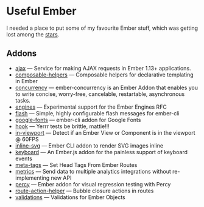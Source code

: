 Useful Ember
============

I needed a place to put some of my favourite Ember stuff, which was getting lost among the [stars](https://github.com/explore).


Addons
------

* [ajax](https://github.com/ember-cli/ember-ajax) — Service for making AJAX requests in Ember 1.13+ applications.
* [composable-helpers](https://github.com/DockYard/ember-composable-helpers) — Composable helpers for declarative templating in Ember
* [concurrency](https://github.com/machty/ember-concurrency) — ember-concurrency is an Ember Addon that enables you to write concise, worry-free, cancelable, restartable, asynchronous tasks.
* [engines](https://github.com/dgeb/ember-engines) — Experimental support for the Ember Engines RFC
* [flash](https://github.com/poteto/ember-cli-flash) — Simple, highly configurable flash messages for ember-cli
* [google-fonts](https://github.com/damiencaselli/ember-cli-google-fonts) — ember-cli addon for Google Fonts
* [hook](https://github.com/Ticketfly/ember-hook) — Yerrr tests be brittle, mattie!!!
* [in-viewport](https://github.com/dockyard/ember-in-viewport) — Detect if an Ember View or Component is in the viewport @ 60FPS
* [inline-svg](https://github.com/minutebase/ember-inline-svg) — Ember CLI addon to render SVG images inline
* [keyboard](https://github.com/null-null-null/ember-keyboard) — An Ember.js addon for the painless support of keyboard events
* [meta-tags](https://github.com/ronco/ember-cli-meta-tags) — Set Head Tags From Ember Routes
* [metrics](https://github.com/poteto/ember-metrics) — Send data to multiple analytics integrations without re-implementing new API
* [percy](https://github.com/percy/ember-percy) — Ember addon for visual regression testing with Percy
* [route-action-helper](https://github.com/dockyard/ember-route-action-helper) — Bubble closure actions in routes
* [validations](https://github.com/dockyard/ember-validations) — Validations for Ember Objects
